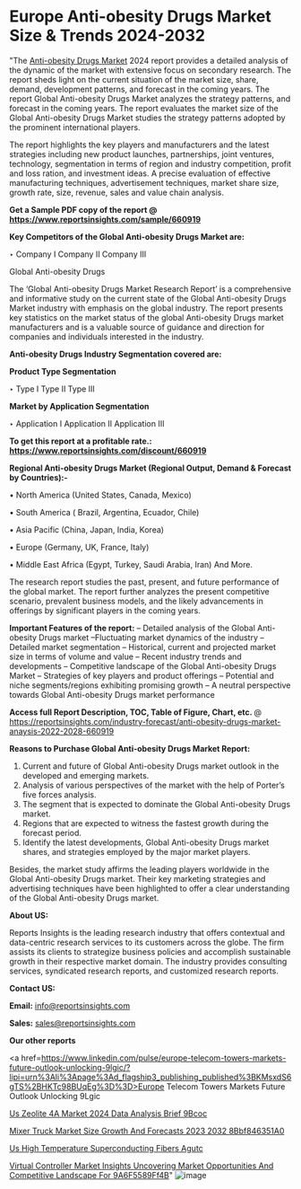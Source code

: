 # Europe Anti-obesity Drugs Market Size & Trends 2024-2032

"The <a href=https://www.reportsinsights.com/sample/660919>Anti-obesity Drugs Market</a> 2024 report provides a detailed analysis of the dynamic of the market with extensive focus on secondary research. The report sheds light on the current situation of the market size, share, demand, development patterns, and forecast in the coming years. The report Global Anti-obesity Drugs Market analyzes the strategy patterns, and forecast in the coming years. The report evaluates the market size of the Global Anti-obesity Drugs Market studies the strategy patterns adopted by the prominent international players.

The report highlights the key players and manufacturers and the latest strategies including new product launches, partnerships, joint ventures, technology, segmentation in terms of region and industry competition, profit and loss ration, and investment ideas. A precise evaluation of effective manufacturing techniques, advertisement techniques, market share size, growth rate, size, revenue, sales and value chain analysis.

<strong>Get a Sample PDF copy of the report @ <a href=https://www.reportsinsights.com/sample/660919 style=color:#0000ff;>https://www.reportsinsights.com/sample/660919</a></strong>

<strong>Key Competitors of the Global Anti-obesity Drugs Market are:</strong>

‣ Company I
Company II
Company III

Global Anti-obesity Drugs

The ‘Global Anti-obesity Drugs Market Research Report’ is a comprehensive and informative study on the current state of the Global Anti-obesity Drugs Market industry with emphasis on the global industry. The report presents key statistics on the market status of the global Anti-obesity Drugs market manufacturers and is a valuable source of guidance and direction for companies and individuals interested in the industry.

<strong>Anti-obesity Drugs Industry Segmentation covered are:</strong>

<strong>Product Type Segmentation</strong>

‣ Type I
Type II
Type III

<strong>Market by Application Segmentation</strong>

‣ Application I
Application II 
Application III

<strong>To get this report at a profitable rate.: <a href=https://www.reportsinsights.com/discount/660919 style=color:#0000ff;>https://www.reportsinsights.com/discount/660919</a></strong>

<strong>Regional Anti-obesity Drugs Market (Regional Output, Demand &amp; Forecast by Countries):-</strong>

• North America (United States, Canada, Mexico)

• South America ( Brazil, Argentina, Ecuador, Chile)

• Asia Pacific (China, Japan, India, Korea)

• Europe (Germany, UK, France, Italy)

• Middle East Africa (Egypt, Turkey, Saudi Arabia, Iran) And More.

The research report studies the past, present, and future performance of the global market. The report further analyzes the present competitive scenario, prevalent business models, and the likely advancements in offerings by significant players in the coming years.

<strong>Important Features of the report:</strong>
– Detailed analysis of the Global Anti-obesity Drugs market
–Fluctuating market dynamics of the industry
–Detailed market segmentation
– Historical, current and projected market size in terms of volume and value
– Recent industry trends and developments
– Competitive landscape of the Global Anti-obesity Drugs Market
– Strategies of key players and product offerings
– Potential and niche segments/regions exhibiting promising growth
– A neutral perspective towards Global Anti-obesity Drugs market performance

<strong>Access full Report Description, TOC, Table of Figure, Chart, etc. </strong>@   <a href=https://reportsinsights.com/industry-forecast/anti-obesity-drugs-market-anaysis-2022-2028-660919 style=color:#0000ff;>https://reportsinsights.com/industry-forecast/anti-obesity-drugs-market-anaysis-2022-2028-660919</a>

<strong>Reasons to Purchase Global Anti-obesity Drugs Market Report:</strong>
1. Current and future of Global Anti-obesity Drugs market outlook in the developed and emerging markets.
2. Analysis of various perspectives of the market with the help of Porter’s five forces analysis.
3. The segment that is expected to dominate the Global Anti-obesity Drugs market.
4. Regions that are expected to witness the fastest growth during the forecast period.
5. Identify the latest developments, Global Anti-obesity Drugs market shares, and strategies employed by the major market players.

Besides, the market study affirms the leading players worldwide in the Global Anti-obesity Drugs market. Their key marketing strategies and advertising techniques have been highlighted to offer a clear understanding of the Global Anti-obesity Drugs market.

<strong><strong>About US</strong>:</strong>

Reports Insights is the leading research industry that offers contextual and data-centric research services to its customers across the globe. The firm assists its clients to strategize business policies and accomplish sustainable growth in their respective market domain. The industry provides consulting services, syndicated research reports, and customized research reports.

<strong>Contact US:</strong>

<p class=><b>Email:</b> <a href=mailto:info@reportsinsights.com>info@reportsinsights.com</a></p>
<p class=><b>Sales:</b> <a href=mailto:sales@reportsinsights.com>sales@reportsinsights.com</a></p>

<strong>Our other reports</strong>

<a href=https://www.linkedin.com/pulse/europe-telecom-towers-markets-future-outlook-unlocking-9lgic/?lipi=urn%3Ali%3Apage%3Ad_flagship3_publishing_published%3BKMsxdS6gTS%2BHKTc98BUqEg%3D%3D>Europe Telecom Towers Markets Future Outlook Unlocking 9Lgic</a>

<a href=https://www.linkedin.com/pulse/us-zeolite-4a-market-2024-data-analysis-brief-9bcoc/>Us Zeolite 4A Market 2024 Data Analysis Brief 9Bcoc</a>

<a href=https://medium.com/@g65914336/mixer-truck-market-size-growth-and-forecasts-2023-2032-8bbf846351a0>Mixer Truck Market Size Growth And Forecasts 2023 2032 8Bbf846351A0</a>

<a href=https://www.linkedin.com/pulse/us-high-temperature-superconducting-fibers-agutc/>Us High Temperature Superconducting Fibers Agutc</a>

<a href=https://medium.com/@gd336335/virtual-controller-market-insights-uncovering-market-opportunities-and-competitive-landscape-for-9a6f5589ff4b>Virtual Controller Market Insights Uncovering Market Opportunities And Competitive Landscape For 9A6F5589Ff4B</a>"
![image](https://github.com/Jaayaachit/RIResearch/assets/158452289/990067f2-6a88-4606-a437-ad53eaabfd21)
